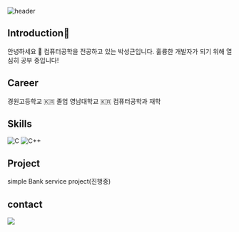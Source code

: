 ![header](https://capsule-render.vercel.app/api?type=rounded&color=auto&height=300&section=header&text=Welcome%20to%20PARK's%20Github&fontSize=60)
## Introduction👋
안녕하세요 :hear_no_evil: 컴퓨터공학을 전공하고 있는 박성근입니다. 훌륭한 개발자가 되기 위해 열심히 공부 중입니다!


## Career
경원고등학교 :kr: 졸업
영남대학교 :kr: 컴퓨터공학과 재학 


## Skills
![C](https://img.shields.io/badge/c-%2300599C.svg?style=flat-square&logo=c&logoColor=white) ![C++](https://img.shields.io/badge/c++-%2300599C.svg?style=flat-square&logo=c%2B%2B&logoColor=white)


## Project
simple Bank service project(진행중)

## contact
<div style="display:flex; flex-direction:row;"><a href="mailto:seonggeun8259@gmail.com"><img src="https://img.shields.io/badge/Gmail-EA4335?style=for-the-badge&logo=Gmail&logoColor=white"> 
    
<!--



**Park8259/Park8259** is a ✨ _special_ ✨ repository because its `README.md` (this file) appears on your GitHub profile.





Here are some ideas to get you started:

- 🔭 I’m currently working on ...
- 🌱 I’m currently learning ...
- 👯 I’m looking to collaborate on ...
- 🤔 I’m looking for help with ...
- 💬 Ask me about ...
- 📫 How to reach me: ...
- 😄 Pronouns: ...
- ⚡ Fun fact: ...
-->
